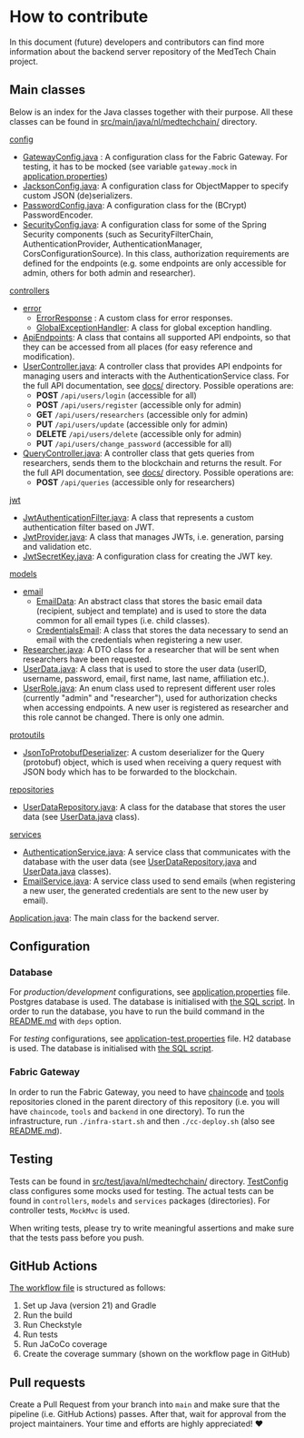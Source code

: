 # How to contribute

In this document (future) developers and contributors can find more information about the backend server repository of the MedTech Chain project.

## Main classes

Below is an index for the Java classes together with their purpose. All these classes can be found in [src/main/java/nl/medtechchain/](src/main/java/nl/medtechchain/) directory.

[config](src/main/java/nl/medtechchain/config)
- [GatewayConfig.java](src/main/java/nl/medtechchain/config/GatewayConfig.java) : A configuration class for the Fabric Gateway. For testing, it has to be mocked (see variable `gateway.mock` in [application.properties](src/main/resources/application.properties))
- [JacksonConfig.java](src/main/java/nl/medtechchain/config/JacksonConfig.java): A configuration class for ObjectMapper to specify custom JSON (de)serializers.
- [PasswordConfig.java](src/main/java/nl/medtechchain/config/PasswordConfig.java): A configuration class for the (BCrypt) PasswordEncoder.
- [SecurityConfig.java](src/main/java/nl/medtechchain/config/SecurityConfig.java): A configuration class for some of the Spring Security components (such as SecurityFilterChain, AuthenticationProvider, AuthenticationManager, CorsConfigurationSource). In this class, authorization requirements are defined for the endpoints (e.g. some endpoints are only accessible for admin, others for both admin and researcher).

[controllers](src/main/java/nl/medtechchain/controllers)
- [error](src/main/java/nl/medtechchain/controllers/error)
  - [ErrorResponse](src/main/java/nl/medtechchain/controllers/error/ErrorResponse.java) : A custom class for error responses.
  - [GlobalExceptionHandler](src/main/java/nl/medtechchain/controllers/error/GlobalExceptionHandler.java): A class for global exception handling.
- [ApiEndpoints](src/main/java/nl/medtechchain/controllers/ApiEndpoints.java): A class that contains all supported API endpoints, so that they can be accessed from all places (for easy reference and modification).
- [UserController.java](src/main/java/nl/medtechchain/controllers/UserController.java): A controller class that provides API endpoints for managing users and interacts with the AuthenticationService class. For the full API documentation, see [docs/](docs/) directory. Possible operations are:
  - **POST** `/api/users/login` (accessible for all)
  - **POST** `/api/users/register` (accessible only for admin)
  - **GET** `/api/users/researchers` (accessible only for admin)
  - **PUT** `/api/users/update` (accessible only for admin)
  - **DELETE** `/api/users/delete` (accessible only for admin)
  - **PUT** `/api/users/change_password` (accessible for all)
- [QueryController.java](src/main/java/nl/medtechchain/controllers/QueryController.java): A controller class that gets queries from researchers, sends them to the blockchain and returns the result. For the full API documentation, see [docs/](docs/) directory. Possible operations are:
    - **POST** `/api/queries` (accessible only for researchers)

[jwt](src/main/java/nl/medtechchain/jwt)
- [JwtAuthenticationFilter.java](src/main/java/nl/medtechchain/jwt/JwtAuthenticationFilter.java): A class that represents a custom authentication filter based on JWT.
- [JwtProvider.java](src/main/java/nl/medtechchain/jwt/JwtProvider.java): A class that manages JWTs, i.e. generation, parsing and validation etc.
- [JwtSecretKey.java](src/main/java/nl/medtechchain/jwt/JwtSecretKey.java): A configuration class for creating the JWT key.

[models](src/main/java/nl/medtechchain/models)
- [email](src/main/java/nl/medtechchain/models/email)
  - [EmailData](src/main/java/nl/medtechchain/models/email/EmailData.java): An abstract class that stores the basic email data (recipient, subject and template) and is used to store the data common for all email types (i.e. child classes).
  - [CredentialsEmail](src/main/java/nl/medtechchain/models/email/CredentialsEmail.java): A class that stores the data necessary to send an email with the credentials when registering a new user.
- [Researcher.java](src/main/java/nl/medtechchain/models/Researcher.java): A DTO class for a researcher that will be sent when researchers have been requested.
- [UserData.java](src/main/java/nl/medtechchain/models/UserData.java): A class that is used to store the user data (userID, username, password, email, first name, last name, affiliation etc.).
- [UserRole.java](src/main/java/nl/medtechchain/models/UserRole.java): An enum class used to represent different user roles (currently "admin" and "researcher"), used for authorization checks when accessing endpoints. A new user is registered as researcher and this role cannot be changed. There is only one admin.

[protoutils](src/main/java/nl/medtechchain/protoutils)
- [JsonToProtobufDeserializer](src/main/java/nl/medtechchain/protoutils/JsonToProtobufDeserializer.java): A custom deserializer for the Query (protobuf) object, which is used when receiving a query request with JSON body which has to be forwarded to the blockchain.

[repositories](src/main/java/nl/medtechchain/repositories)
- [UserDataRepository.java](src/main/java/nl/medtechchain/repositories/UserDataRepository.java): A class for the database that stores the user data (see [UserData.java](src/main/java/nl/medtechchain/models/UserData.java) class).

[services](src/main/java/nl/medtechchain/services)
- [AuthenticationService.java](src/main/java/nl/medtechchain/services/AuthenticationService.java): A service class that communicates with the database with the user data (see [UserDataRepository.java](src/main/java/nl/medtechchain/repositories/UserDataRepository.java) and [UserData.java](src/main/java/nl/medtechchain/models/UserData.java) classes).
- [EmailService.java](src/main/java/nl/medtechchain/services/EmailService.java): A service class used to send emails (when registering a new user, the generated credentials are sent to the new user by email).

[Application.java](src/main/java/nl/medtechchain/Application.java): The main class for the backend server.

## Configuration

### Database

For *production/development* configurations, see [application.properties](src/main/resources/application.properties) file. Postgres database is used. The database is initialised with [the SQL script](src/main/resources/data.sql). In order to run the database, you have to run the build command in the [README.md](README.md) with `deps` option.

For *testing* configurations, see [application-test.properties](src/test/resources/application-test.properties) file. H2 database is used. The database is initialised with [the SQL script](src/test/resources/data.sql).

### Fabric Gateway

In order to run the Fabric Gateway, you need to have [chaincode](https://github.com/MedTechChain/chaincode) and [tools](https://github.com/MedTechChain/tools) repositories cloned in the parent directory of this repository (i.e. you will have `chaincode`, `tools` and `backend` in one directory). To run the infrastructure, run `./infra-start.sh` and then `./cc-deploy.sh` (also see [README.md](README.md)).

## Testing

Tests can be found in [src/test/java/nl/medtechchain/](src/test/java/nl/medtechchain/) directory. [TestConfig](src/test/java/nl/medtechchain/TestConfig.java) class configures some mocks used for testing. The actual tests can be found in `controllers`, `models` and `services` packages (directories). For controller tests, `MockMvc` is used.

When writing tests, please try to write meaningful assertions and make sure that the tests pass before you push. 

## GitHub Actions

[The workflow file](.github/workflows/workflow.yml) is structured as follows:

1. Set up Java (version 21) and Gradle
2. Run the build
3. Run Checkstyle
4. Run tests
5. Run JaCoCo coverage
6. Create the coverage summary (shown on the workflow page in GitHub)

## Pull requests

Create a Pull Request from your branch into `main` and make sure that the pipeline (i.e. GitHub Actions) passes. After that, wait for approval from the project maintainers. Your time and efforts are highly appreciated! ❤️

